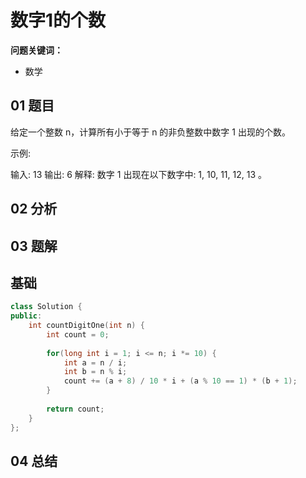 # 数字1的个数
**问题关键词：**

- 数学

## 01 题目

给定一个整数 n，计算所有小于等于 n 的非负整数中数字 1 出现的个数。

示例:

输入: 13
输出: 6 
解释: 数字 1 出现在以下数字中: 1, 10, 11, 12, 13 。

## 02 分析



## 03 题解

## 基础

```c++
class Solution {
public:
    int countDigitOne(int n) {
        int count = 0;
        
        for(long int i = 1; i <= n; i *= 10) {
            int a = n / i;
            int b = n % i;
            count += (a + 8) / 10 * i + (a % 10 == 1) * (b + 1);
        }
        
        return count;
    }
};
```

## 04 总结

